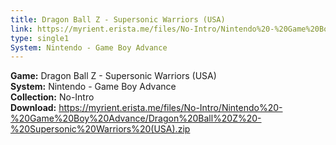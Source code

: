 ```yaml
---
title: Dragon Ball Z - Supersonic Warriors (USA)
link: https://myrient.erista.me/files/No-Intro/Nintendo%20-%20Game%20Boy%20Advance/Dragon%20Ball%20Z%20-%20Supersonic%20Warriors%20(USA).zip
type: single1
System: Nintendo - Game Boy Advance
---
```

<b>Game:</b> Dragon Ball Z - Supersonic Warriors (USA)<br>
<b>System:</b> Nintendo - Game Boy Advance<br>
<b>Collection:</b> No-Intro<br>
<b>Download:</b> https://myrient.erista.me/files/No-Intro/Nintendo%20-%20Game%20Boy%20Advance/Dragon%20Ball%20Z%20-%20Supersonic%20Warriors%20(USA).zip